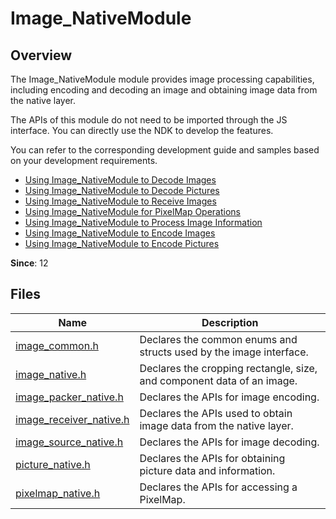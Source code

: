 # Image_NativeModule

## Overview

The Image_NativeModule module provides image processing capabilities, including encoding and decoding an image and obtaining image data from the native layer.

The APIs of this module do not need to be imported through the JS interface. You can directly use the NDK to develop the features.

You can refer to the corresponding development guide and samples based on your development requirements.

- [Using Image_NativeModule to Decode Images](../../media/image/image-source-c.md)
- [Using Image_NativeModule to Decode Pictures](../../media/image/image-source-picture-c.md)
- [Using Image_NativeModule to Receive Images](../../media/image/image-receiver-c.md)
- [Using Image_NativeModule for PixelMap Operations](../../media/image/pixelmap-c.md)
- [Using Image_NativeModule to Process Image Information](../../media/image/image-info-c.md)
- [Using Image_NativeModule to Encode Images](../../media/image/image-packer-c.md)
- [Using Image_NativeModule to Encode Pictures](../../media/image/image-packer-picture-c.md)

**Since**: 12

## Files

| Name| Description|
| -- | -- |
| [image_common.h](capi-image-common-h.md) | Declares the common enums and structs used by the image interface.|
| [image_native.h](capi-image-native-h.md) | Declares the cropping rectangle, size, and component data of an image.|
| [image_packer_native.h](capi-image-packer-native-h.md) | Declares the APIs for image encoding.|
| [image_receiver_native.h](capi-image-receiver-native-h.md) | Declares the APIs used to obtain image data from the native layer.|
| [image_source_native.h](capi-image-source-native-h.md) | Declares the APIs for image decoding.|
| [picture_native.h](capi-picture-native-h.md) | Declares the APIs for obtaining picture data and information.|
| [pixelmap_native.h](capi-pixelmap-native-h.md) | Declares the APIs for accessing a PixelMap.|
